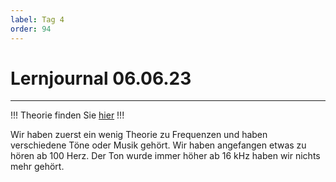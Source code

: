 ```yaml
---
label: Tag 4
order: 94
---
```


# Lernjournal 06.06.23
---

!!!
Theorie finden Sie [hier](../theorie/4)
!!!

Wir haben zuerst ein wenig Theorie zu Frequenzen und haben verschiedene Töne oder Musik gehört. Wir haben angefangen etwas zu hören ab 100 Herz. Der Ton wurde immer höher ab 16 kHz haben wir nichts mehr gehört.
